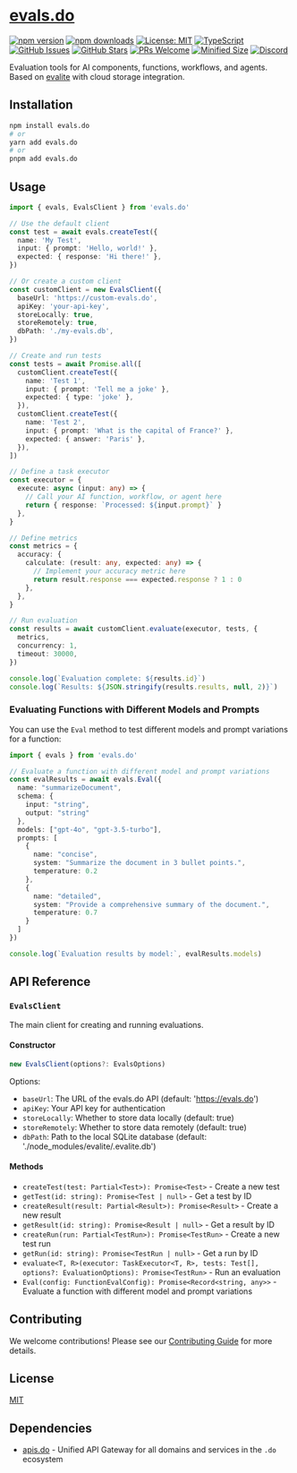 # [evals.do](https://evals.do)

[![npm version](https://img.shields.io/npm/v/evals.do.svg)](https://www.npmjs.com/package/evals.do)
[![npm downloads](https://img.shields.io/npm/dm/evals.do.svg)](https://www.npmjs.com/package/evals.do)
[![License: MIT](https://img.shields.io/badge/License-MIT-blue.svg)](https://opensource.org/licenses/MIT)
[![TypeScript](https://img.shields.io/badge/TypeScript-4.9.5-blue.svg)](https://www.typescriptlang.org/)
[![GitHub Issues](https://img.shields.io/github/issues/drivly/ai.svg)](https://github.com/drivly/ai/issues)
[![GitHub Stars](https://img.shields.io/github/stars/drivly/ai.svg)](https://github.com/drivly/ai)
[![PRs Welcome](https://img.shields.io/badge/PRs-welcome-brightgreen.svg)](https://github.com/drivly/ai/blob/main/CONTRIBUTING.md)
[![Minified Size](https://img.shields.io/bundlephobia/min/evals.do)](https://bundlephobia.com/package/evals.do)
[![Discord](https://img.shields.io/discord/1014897323584794655?label=Discord&logo=discord&logoColor=white)](https://discord.gg/tafnNeUQdm)

Evaluation tools for AI components, functions, workflows, and agents. Based on [evalite](https://github.com/mattpocock/evalite) with cloud storage integration.

## Installation

```bash
npm install evals.do
# or
yarn add evals.do
# or
pnpm add evals.do
```

## Usage

```typescript
import { evals, EvalsClient } from 'evals.do'

// Use the default client
const test = await evals.createTest({
  name: 'My Test',
  input: { prompt: 'Hello, world!' },
  expected: { response: 'Hi there!' },
})

// Or create a custom client
const customClient = new EvalsClient({
  baseUrl: 'https://custom-evals.do',
  apiKey: 'your-api-key',
  storeLocally: true,
  storeRemotely: true,
  dbPath: './my-evals.db',
})

// Create and run tests
const tests = await Promise.all([
  customClient.createTest({
    name: 'Test 1',
    input: { prompt: 'Tell me a joke' },
    expected: { type: 'joke' },
  }),
  customClient.createTest({
    name: 'Test 2',
    input: { prompt: 'What is the capital of France?' },
    expected: { answer: 'Paris' },
  }),
])

// Define a task executor
const executor = {
  execute: async (input: any) => {
    // Call your AI function, workflow, or agent here
    return { response: `Processed: ${input.prompt}` }
  },
}

// Define metrics
const metrics = {
  accuracy: {
    calculate: (result: any, expected: any) => {
      // Implement your accuracy metric here
      return result.response === expected.response ? 1 : 0
    },
  },
}

// Run evaluation
const results = await customClient.evaluate(executor, tests, {
  metrics,
  concurrency: 1,
  timeout: 30000,
})

console.log(`Evaluation complete: ${results.id}`)
console.log(`Results: ${JSON.stringify(results.results, null, 2)}`)
```

### Evaluating Functions with Different Models and Prompts

You can use the `Eval` method to test different models and prompt variations for a function:

```typescript
import { evals } from 'evals.do'

// Evaluate a function with different model and prompt variations
const evalResults = await evals.Eval({
  name: "summarizeDocument",
  schema: {
    input: "string",
    output: "string"
  },
  models: ["gpt-4o", "gpt-3.5-turbo"],
  prompts: [
    {
      name: "concise",
      system: "Summarize the document in 3 bullet points.",
      temperature: 0.2
    },
    {
      name: "detailed",
      system: "Provide a comprehensive summary of the document.",
      temperature: 0.7
    }
  ]
})

console.log(`Evaluation results by model:`, evalResults.models)
```

## API Reference

### `EvalsClient`

The main client for creating and running evaluations.

#### Constructor

```typescript
new EvalsClient(options?: EvalsOptions)
```

Options:

- `baseUrl`: The URL of the evals.do API (default: 'https://evals.do')
- `apiKey`: Your API key for authentication
- `storeLocally`: Whether to store data locally (default: true)
- `storeRemotely`: Whether to store data remotely (default: true)
- `dbPath`: Path to the local SQLite database (default: './node_modules/evalite/.evalite.db')

#### Methods

- `createTest(test: Partial<Test>): Promise<Test>` - Create a new test
- `getTest(id: string): Promise<Test | null>` - Get a test by ID
- `createResult(result: Partial<Result>): Promise<Result>` - Create a new result
- `getResult(id: string): Promise<Result | null>` - Get a result by ID
- `createRun(run: Partial<TestRun>): Promise<TestRun>` - Create a new test run
- `getRun(id: string): Promise<TestRun | null>` - Get a run by ID
- `evaluate<T, R>(executor: TaskExecutor<T, R>, tests: Test[], options?: EvaluationOptions): Promise<TestRun>` - Run an evaluation
- `Eval(config: FunctionEvalConfig): Promise<Record<string, any>>` - Evaluate a function with different model and prompt variations

## Contributing

We welcome contributions! Please see our [Contributing Guide](https://github.com/drivly/ai/blob/main/CONTRIBUTING.md) for more details.

## License

[MIT](https://opensource.org/licenses/MIT)

## Dependencies

- [apis.do](https://www.npmjs.com/package/apis.do) - Unified API Gateway for all domains and services in the `.do` ecosystem
